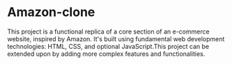 # Amazon-clone
This project is a functional replica of a core section of an e-commerce website, inspired by Amazon. 
It's built using fundamental web development technologies: HTML, CSS, and optional JavaScript.This project can be extended upon by adding more complex features and functionalities.
